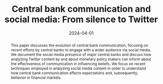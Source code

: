 ---
abstract: "This paper discusses the evolution of central bank communication, focusing on recent efforts by central banks to engage with a wider audience via social media. We document the social media presence of major central banks and discuss how analyzing Twitter content by and about monetary policy makers can inform about the effectiveness of communication in influencing beliefs. We focus on recent techniques employed in analyzing social media content in order to understand how central bank communication affects expectations and, subsequently, behavior in financial markets."

abstract_short: "This paper examines the evolution of central bank communication, particularly their use of social media to reach wider audiences. It analyzes Twitter content related to monetary policy to assess how central bank communication impacts expectations and financial market behavior."

authors:
  - name: Donato Masciandaro
    url: https://faculty.unibocconi.it/donatomasciandaro/
  - name: Oana Peia
    url: https://oanapeiablog.wordpress.com/
  - name: Davide Romelli
date: '2024-04-01'

highlight: false

image:
  caption: '🐦 Central bank communication and social media 🏛️'
  focal_point: ""
  preview_only: false

math: false
projects: []
publication: Journal of Economic Surveys
publication_short: JES
# Publication type.
# Legend: 0 = Uncategorized; 1 = Conference paper; 2 = Journal article;
# 3 = Preprint / Working Paper; 4 = Report; 5 = Book; 6 = Book section;
# 7 = Thesis; 8 = Patent
publication_types: ["2"]
selected: true
title: 'Central bank communication and social media: From silence to Twitter'
url_code: ''
links:
  - name: Article - Open Access
    url: https://doi.org/10.1111/joes.12550
  - name: SUERF Policy Brief
    url: https://www.suerf.org/suer-policy-brief/58899/new-frontiers-in-monetary-policy-communication-discovering-central-bank-tweeting
  - name: VoxEU
    url: https://cepr.org/voxeu/columns/monetary-policy-communication-uncovering-central-bank-tweeting
url_dataset: ''
url_pdf: ''
url_poster: ''
url_preprint: ''
url_project: ''
url_slides: ''
url_source: ''
url_video: ''
---